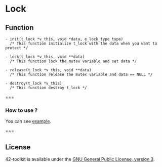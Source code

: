 Lock
==========

## Function


	- init(t_lock *v_this, void *data, e_lock_type type)
	  /* This function initialize t_lock with the data when you want to protect */

	- lock(t_lock *v_this, void **data)
	  /* This function lock the mutex variable and set data */

	- release(t_lock *v_this, void **data)
	  /* This function release the mutex variable and data == NULL */

	- destroy(t_lock *v_this)
	  /* This function destroy t_lock */

===
### How to use ?

You can see [example](https://github.com/42School/42-toolkit/tree/master/examples/libc/lock).

===
## License

42-toolkit is available under the [GNU General Public License, version 3](LICENSE).

